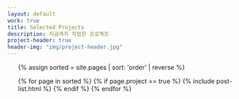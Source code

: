 ```yaml
---
layout: default
work: true
title: Selected Projects
description: 지금까지 작업한 프로젝트
project-header: true
header-img: "img/project-header.jpg"
---
```


<ul class='o-grid'>
{% assign sorted = site.pages | sort: 'order' | reverse %}

{% for page in sorted %}
    {% if page.project == true %}
        {% include post-list.html %}
    {% endif %}
{% endfor %}
</ul>